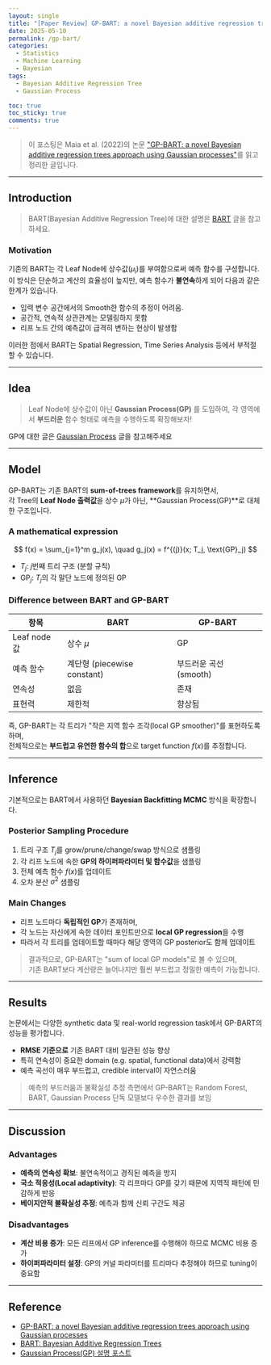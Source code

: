 ```yaml
---
layout: single
title: "[Paper Review] GP-BART: a novel Bayesian additive regression trees approach using Gaussian processes"
date: 2025-05-10
permalink: /gp-bart/
categories:
  - Statistics
  - Machine Learning
  - Bayesian
tags: 
  - Bayesian Additive Regression Tree
  - Gaussian Process

toc: true
toc_sticky: true
comments: true
---
```


>이 포스팅은 Maia et al. (2022)의 논문 ["GP-BART: a novel Bayesian additive regression trees approach using Gaussian processes"](https://arxiv.org/pdf/2204.02112)를 읽고 정리한 글입니다.

---

## Introduction

>BART(Bayesian Additive Regression Tree)에 대한 설명은 [BART](/bart/) 글을 참고하세요.

### Motivation
기존의 BART는 각 Leaf Node에 상수값($\mu_i$)를 부여함으로써 예측 함수를 구성합니다. 
이 방식은 단순하고 계산의 효율성이 높지만, 예측 함수가 **불연속**하게 되어 다음과 같은 한계가 있습니다.

- 입력 변수 공간에서의 Smooth한 함수의 추정이 어려움.
- 공간적, 연속적 상관관계는 모델링하지 못함
- 리프 노드 간의 예측값이 급격히 변하는 현상이 발생함

이러한 점에서 BART는 Spatial Regression, Time Series Analysis 등에서 부적절할 수 있습니다. 

---

## Idea 

> Leaf Node에 상수값이 아닌 **Gaussian Process(GP)** 를 도입하여, 각 영역에서 **부드러운** 함수 형태로 예측을 수행하도록 확장해보자!


GP에 대한 글은 [Gaussian Process](/gp/) 글을 참고해주세요

---

## Model

GP-BART는 기존 BART의 **sum-of-trees framework**를 유지하면서,  
각 Tree의 **Leaf Node 출력값**을 상수 $\mu$가 아닌, **Gaussian Process(GP)**로 대체한 구조입니다.

### A mathematical expression

$$
f(x) = \sum_{j=1}^m g_j(x), \quad g_j(x) = f^{(j)}(x; T_j, \text{GP}_j)
$$

- $T_j$: $j$번째 트리 구조 (분할 규칙)
- $\text{GP}_j$: $T_j$의 각 말단 노드에 정의된 GP

### Difference between BART and GP-BART

| 항목 | BART | GP-BART |
|------|------|---------|
| Leaf node 값 | 상수 $\mu$ | GP |
| 예측 함수 | 계단형 (piecewise constant) | 부드러운 곡선 (smooth) |
| 연속성 | 없음 | 존재 |
| 표현력 | 제한적 | 향상됨 |

즉, GP-BART는 각 트리가 "작은 지역 함수 조각(local GP smoother)"를 표현하도록 하며,  
전체적으로는 **부드럽고 유연한 함수의 합**으로 target function $f(x)$를 추정합니다.

---

## Inference

기본적으로는 BART에서 사용하던 **Bayesian Backfitting MCMC** 방식을 확장합니다.

### Posterior Sampling Procedure

1. 트리 구조 $T_j$를 grow/prune/change/swap 방식으로 샘플링
2. 각 리프 노드에 속한 **GP의 하이퍼파라미터 및 함수값**을 샘플링
3. 전체 예측 함수 $f(x)$를 업데이트
4. 오차 분산 $\sigma^2$ 샘플링

### Main Changes

- 리프 노드마다 **독립적인 GP**가 존재하며,
- 각 노드는 자신에게 속한 데이터 포인트만으로 **local GP regression**을 수행
- 따라서 각 트리를 업데이트할 때마다 해당 영역의 GP posterior도 함께 업데이트

> 결과적으로, GP-BART는 "sum of local GP models"로 볼 수 있으며,  
> 기존 BART보다 계산량은 늘어나지만 훨씬 부드럽고 정밀한 예측이 가능합니다.

---

## Results

논문에서는 다양한 synthetic data 및 real-world regression task에서 GP-BART의 성능을 평가합니다.

- **RMSE 기준으로** 기존 BART 대비 일관된 성능 향상
- 특히 연속성이 중요한 domain (e.g. spatial, functional data)에서 강력함
- 예측 곡선이 매우 부드럽고, credible interval이 자연스러움

> 예측의 부드러움과 불확실성 추정 측면에서 GP-BART는 Random Forest, BART, Gaussian Process 단독 모델보다 우수한 결과를 보임

---

## Discussion

### Advantages

- **예측의 연속성 확보**: 불연속적이고 경직된 예측을 방지
- **국소 적응성(Local adaptivity)**: 각 리프마다 GP를 갖기 때문에 지역적 패턴에 민감하게 반응
- **베이지안적 불확실성 추정**: 예측과 함께 신뢰 구간도 제공

### Disadvantages

- **계산 비용 증가**: 모든 리프에서 GP inference를 수행해야 하므로 MCMC 비용 증가
- **하이퍼파라미터 설정**: GP의 커널 파라미터를 트리마다 추정해야 하므로 tuning이 중요함

---

## Reference

- [GP-BART: a novel Bayesian additive regression trees approach using Gaussian processes](https://arxiv.org/pdf/2204.02112)
- [BART: Bayesian Additive Regression Trees](https://arxiv.org/pdf/0806.3286)
- [Gaussian Process(GP) 설명 포스트](/gp/)